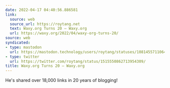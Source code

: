 ```yaml
---
date: 2022-04-17 04:40:56.886581
link:
  source: web
  source_url: https://roytang.net
  text: Waxy.org Turns 20 – Waxy.org
  url: https://waxy.org/2022/04/waxy-org-turns-20/
source: web
syndicated:
- type: mastodon
  url: https://mastodon.technology/users/roytang/statuses/108145571106427029
- type: twitter
  url: https://twitter.com/roytang/status/1515550862713954309/
title: Waxy.org Turns 20 – Waxy.org
---
```


He's shared over 18,000 links in 20 years of blogging!